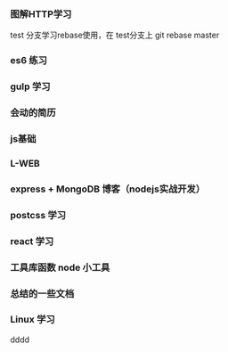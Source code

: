 ### 图解HTTP学习
test 分支学习rebase使用，在 test分支上 git rebase master


### es6 练习
### gulp 学习
### 会动的简历

### js基础
### L-WEB

### express + MongoDB 博客（nodejs实战开发）
### postcss 学习
### react 学习

### 工具库函数 node 小工具
### 总结的一些文档


### Linux 学习


dddd












